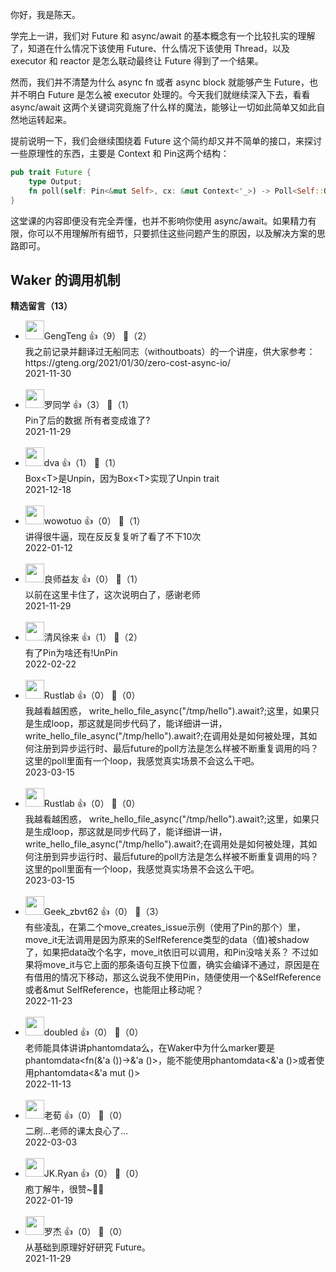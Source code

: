 你好，我是陈天。

学完上一讲，我们对 Future 和 async/await 的基本概念有一个比较扎实的理解了，知道在什么情况下该使用 Future、什么情况下该使用 Thread，以及 executor 和 reactor 是怎么联动最终让 Future 得到了一个结果。

然而，我们并不清楚为什么 async fn 或者 async block 就能够产生 Future，也并不明白 Future 是怎么被 executor 处理的。今天我们就继续深入下去，看看 async/await 这两个关键词究竟施了什么样的魔法，能够让一切如此简单又如此自然地运转起来。

提前说明一下，我们会继续围绕着 Future 这个简约却又并不简单的接口，来探讨一些原理性的东西，主要是 Context 和 Pin这两个结构：

```rust
pub trait Future {
    type Output;
    fn poll(self: Pin<&mut Self>, cx: &mut Context<'_>) -> Poll<Self::Output>;
}
```

这堂课的内容即便没有完全弄懂，也并不影响你使用 async/await。如果精力有限，你可以不用理解所有细节，只要抓住这些问题产生的原因，以及解决方案的思路即可。

## Waker 的调用机制
<div><strong>精选留言（13）</strong></div><ul>
<li><img src="https://static001.geekbang.org/account/avatar/00/12/af/af/8b03ce2c.jpg" width="30px"><span>GengTeng</span> 👍（9） 💬（2）<div>我之前记录并翻译过无船同志（withoutboats）的一个讲座，供大家参考：https:&#47;&#47;gteng.org&#47;2021&#47;01&#47;30&#47;zero-cost-async-io&#47;</div>2021-11-30</li><br/><li><img src="http://thirdwx.qlogo.cn/mmopen/vi_32/vHujib2CCrUYNBaia32eIwTyJoAcl27vASZ9KGjSdnH1dJhD7CrSUicBib19Tf8nDibWaHjzIsvIfdqcXX6vGrH8bicw/132" width="30px"><span>罗同学</span> 👍（3） 💬（1）<div>Pin了后的数据 所有者变成谁了?</div>2021-11-29</li><br/><li><img src="https://static001.geekbang.org/account/avatar/00/20/12/e4/57ade29a.jpg" width="30px"><span>dva</span> 👍（1） 💬（1）<div>Box&lt;T&gt;是Unpin，因为Box&lt;T&gt;实现了Unpin trait</div>2021-12-18</li><br/><li><img src="https://static001.geekbang.org/account/avatar/00/11/69/c8/d6f00a46.jpg" width="30px"><span>wowotuo</span> 👍（0） 💬（1）<div>讲得很牛逼，现在反反复复听了看了不下10次</div>2022-01-12</li><br/><li><img src="https://static001.geekbang.org/account/avatar/00/18/a4/97/bc269801.jpg" width="30px"><span>良师益友</span> 👍（0） 💬（1）<div>以前在这里卡住了，这次说明白了，感谢老师</div>2021-11-29</li><br/><li><img src="https://static001.geekbang.org/account/avatar/00/12/5a/09/afa3e112.jpg" width="30px"><span>清风徐来</span> 👍（1） 💬（2）<div>有了Pin为啥还有!UnPin</div>2022-02-22</li><br/><li><img src="https://static001.geekbang.org/account/avatar/00/28/d0/f7/401c20e2.jpg" width="30px"><span>Rustlab</span> 👍（0） 💬（0）<div>我越看越困惑，
write_hello_file_async(&quot;&#47;tmp&#47;hello&quot;).await?;这里，如果只是生成loop，那这就是同步代码了，能详细讲一讲，
write_hello_file_async(&quot;&#47;tmp&#47;hello&quot;).await?;在调用处是如何被处理，其如何注册到异步运行时、最后future的poll方法是怎么样被不断重复调用的吗？这里的poll里面有一个loop，我感觉真实场景不会这么干吧。</div>2023-03-15</li><br/><li><img src="https://static001.geekbang.org/account/avatar/00/28/d0/f7/401c20e2.jpg" width="30px"><span>Rustlab</span> 👍（0） 💬（0）<div>我越看越困惑，
write_hello_file_async(&quot;&#47;tmp&#47;hello&quot;).await?;这里，如果只是生成loop，那这就是同步代码了，能详细讲一讲，
write_hello_file_async(&quot;&#47;tmp&#47;hello&quot;).await?;在调用处是如何被处理，其如何注册到异步运行时、最后future的poll方法是怎么样被不断重复调用的吗？这里的poll里面有一个loop，我感觉真实场景不会这么干吧。</div>2023-03-15</li><br/><li><img src="https://static001.geekbang.org/account/avatar/00/0f/f8/ba/d28174a9.jpg" width="30px"><span>Geek_zbvt62</span> 👍（0） 💬（3）<div>有些凌乱，在第二个move_creates_issue示例（使用了Pin的那个）里，move_it无法调用是因为原来的SelfReference类型的data（值)被shadow了，如果把data改个名字，move_it依旧可以调用，和Pin没啥关系？
不过如果将move_it与它上面的那条语句互换下位置，确实会编译不通过，原因是在有借用的情况下移动，那这么说我不使用Pin，随便使用一个&amp;SelfReference或者&amp;mut SelfReference，也能阻止移动呢？</div>2022-11-23</li><br/><li><img src="" width="30px"><span>doubled</span> 👍（0） 💬（0）<div>老师能具体讲讲phantomdata么，在Waker中为什么marker要是phantomdata&lt;fn(&amp;&#39;a ())-&gt;&amp;&#39;a ()&gt;，能不能使用phantomdata&lt;&amp;&#39;a ()&gt;或者使用phantomdata&lt;&amp;&#39;a mut ()&gt;</div>2022-11-13</li><br/><li><img src="https://static001.geekbang.org/account/avatar/00/12/89/ad/4efd929a.jpg" width="30px"><span>老荀</span> 👍（0） 💬（0）<div>二刷…老师的课太良心了…</div>2022-03-03</li><br/><li><img src="https://static001.geekbang.org/account/avatar/00/0f/7a/c3/abb7bfe3.jpg" width="30px"><span>JK.Ryan</span> 👍（0） 💬（0）<div>庖丁解牛，很赞~👍🏻</div>2022-01-19</li><br/><li><img src="https://static001.geekbang.org/account/avatar/00/14/26/27/eba94899.jpg" width="30px"><span>罗杰</span> 👍（0） 💬（0）<div>从基础到原理好好研究 Future。</div>2021-11-29</li><br/>
</ul>